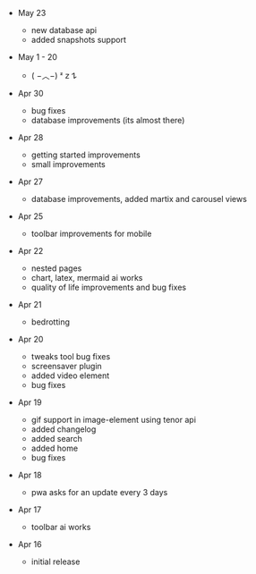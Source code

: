 - May 23

    - new database api
    - added snapshots support

- May 1 - 20

    - ( −︿−) ᶻ 𝗓 𐰁

- Apr 30

    - bug fixes
    - database improvements (its almost there)

- Apr 28

    - getting started improvements
    - small improvements

- Apr 27

    - database improvements, added martix and carousel views

- Apr 25

    - toolbar improvements for mobile

- Apr 22

    - nested pages
    - chart, latex, mermaid ai works
    - quality of life improvements and bug fixes

- Apr 21

    - bedrotting

- Apr 20

    - tweaks tool bug fixes
    - screensaver plugin
    - added video element
    - bug fixes

- Apr 19

    - gif support in image-element using tenor api
    - added changelog
    - added search
    - added home
    - bug fixes

- Apr 18

    - pwa asks for an update every 3 days

- Apr 17

    - toolbar ai works

- Apr 16

    - initial release
